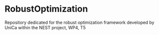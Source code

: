 # RobustOptimization
Repository dedicated for the robust optimization framework developed by UniCa within the NEST project, WP4, T5
